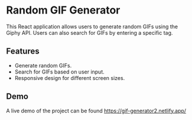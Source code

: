 # Random GIF Generator

This React application allows users to generate random GIFs using the Giphy API. Users can also search for GIFs by entering a specific tag.

## Features

- Generate random GIFs.
- Search for GIFs based on user input.
- Responsive design for different screen sizes.

## Demo

A live demo of the project can be found    https://gif-generator2.netlify.app/


